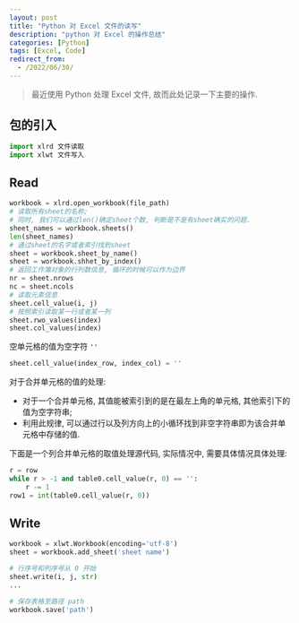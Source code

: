 ```yaml
---
layout: post
title: "Python 对 Excel 文件的读写"
description: "python 对 Excel 的操作总结"
categories: [Python]
tags: [Excel, Code]
redirect_from:
  - /2022/06/30/
---
```


> 最近使用 Python 处理 Excel 文件, 故而此处记录一下主要的操作.

## 包的引入

```python
import xlrd 文件读取
import xlwt 文件写入
```

## Read

```python
workbook = xlrd.open_workbook(file_path)
# 读取所有sheet的名称;
# 同时, 我们可以通过len()确定sheet个数, 判断是不是有sheet确实的问题.
sheet_names = workbook.sheets()
len(sheet_names)
# 通过sheet的名字或者索引找到sheet
sheet = workbook.sheet_by_name()
sheet = workbook.shhet_by_index()
# 返回工作簿对象的行列数信息, 循环的时候可以作为边界
nr = sheet.nrows
nc = sheet.ncols
# 读取元素信息
sheet.cell_value(i, j)
# 按照索引读取某一行或者某一列
sheet.rwo_values(index)
sheet.col_values(index)
```

空单元格的值为空字符 `''`

```python
sheet.cell_value(index_row, index_col) = ''
```

对于合并单元格的值的处理:

- 对于一个合并单元格, 其值能被索引到的是在最左上角的单元格, 其他索引下的值为空字符串;
- 利用此规律, 可以通过行以及列方向上的小循环找到非空字符串即为该合并单元格中存储的值.

下面是一个列合并单元格的取值处理源代码, 实际情况中, 需要具体情况具体处理:

```python
r = row
while r > -1 and table0.cell_value(r, 0) == '':
    r -= 1
row1 = int(table0.cell_value(r, 0))
```

## Write

```python
workbook = xlwt.Workbook(encoding='utf-8')
sheet = workbook.add_sheet('sheet name')

# 行序号和列序号从 0 开始 
sheet.write(i, j, str)
...

# 保存表格至路径 path
workbook.save('path')
```
